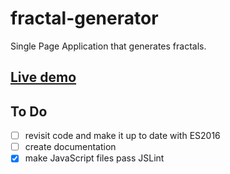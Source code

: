 # fractal-generator
Single Page Application that generates fractals.

## [Live demo][1]

## To Do
- [ ] revisit code and make it up to date with ES2016
- [ ] create documentation
- [x] make JavaScript files pass JSLint

[1]:https://wutek.github.io/fractal-generator/
